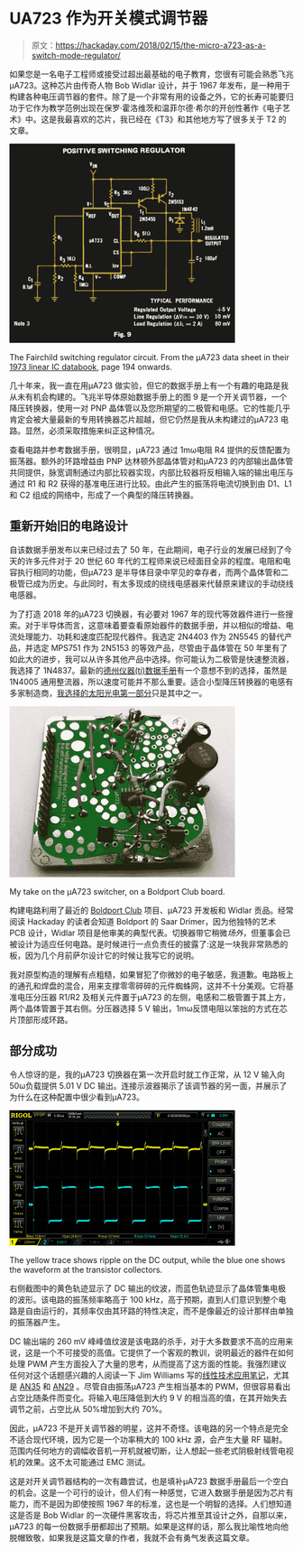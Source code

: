 # UA723 作为开关模式调节器

> 原文：<https://hackaday.com/2018/02/15/the-micro-a723-as-a-switch-mode-regulator/>

如果您是一名电子工程师或接受过超出最基础的电子教育，您很有可能会熟悉飞兆μA723。这种芯片由传奇人物 Bob Widlar 设计，并于 1967 年发布，是一种用于构建各种电压调节器的套件。除了是一个非常有用的设备之外，它的长寿可能要归功于它作为教学范例出现在保罗·霍洛维茨和温菲尔德·希尔的开创性著作《电子艺术》中。这是我最喜欢的芯片，我已经在《T3》和其他地方写了很多关于 T2 的文章。

[![The Fairchild switching regulator circuit. From the μA723 data sheet in their 1973 linear IC databook, page 194 onwards.](img/fe377200b3a4f3d68d61ef3c8bdeae49.png)](https://hackaday.com/wp-content/uploads/2018/01/723-fairchild-data-sheet-switcher1-rethemed.jpg)

The Fairchild switching regulator circuit. From the μA723 data sheet in their [1973 linear IC databook](https://archive.org/details/bitsavers_fairchilddldLinearIntegratedCircuitsDataCatalog_30443462), page 194 onwards.

几十年来，我一直在用μA723 做实验，但它的数据手册上有一个有趣的电路是我从未有机会构建的。飞兆半导体原始数据手册上的图 9 是一个开关调节器，一个降压转换器，使用一对 PNP 晶体管以及您所期望的二极管和电感。它的性能几乎肯定会被大量最新的专用转换器芯片超越，但它仍然是我从未构建过的μA723 电路。显然，必须采取措施来纠正这种情况。

查看电路并参考数据手册，很明显，μA723 通过 1mω电阻 R4 提供的反馈配置为振荡器。额外的环路增益由 PNP 达林顿外部晶体管对和μA723 的内部输出晶体管共同提供，脉宽调制通过内部比较器实现，内部比较器将反相输入端的输出电压与通过 R1 和 R2 获得的基准电压进行比较。由此产生的振荡将电流切换到由 D1、L1 和 C2 组成的网络中，形成了一个典型的降压转换器。

## 重新开始旧的电路设计

自该数据手册发布以来已经过去了 50 年，在此期间，电子行业的发展已经到了今天的许多元件对于 20 世纪 60 年代的工程师来说已经面目全非的程度。电阻和电容执行相同的功能，但μA723 是半导体目录中罕见的幸存者，而两个晶体管和二极管已成为历史。与此同时，有太多现成的绕线电感器来代替原来建议的手动绕线电感器。

为了打造 2018 年的μA723 切换器，有必要对 1967 年的现代等效器件进行一些搜索。对于半导体而言，这意味着要查看原始器件的数据手册，并以相似的增益、电流处理能力、功耗和速度匹配现代器件。我选定 2N4403 作为 2N5545 的替代产品，并选定 MPS751 作为 2N5153 的等效产品，尽管由于晶体管在 50 年里有了如此大的进步，我可以从许多其他产品中选择。你可能认为二极管是快速整流器，我选择了 1N4837。最新的[德州仪器(ti)数据手册](http://www.ti.com/lit/ds/symlink/ua723.pdf)有一个意想不到的选择，虽然是 1N4005 通用整流器，所以速度可能并不那么重要。适合小型降压转换器的电感有多家制造商，[我选择的太阳光电第一部分](http://ds3.yuden.co.jp/TYCOMPAS/eu/detail.do?productNo=LHL10TB122J&dataUnit=M)只是其中之一。

[![My take on the 723 switcher, on a Boldport Club board.](img/a62bd96751085061e199ee294cc788fe.png)](https://hackaday.com/wp-content/uploads/2018/01/723-widlar-board.jpg)

My take on the μA723 switcher, on a Boldport Club board.

构建电路利用了最近的 [Boldport Club](http://www.boldport.club/) 项目、μA723 开发板和 Widlar 贡品。经常阅读 Hackaday 的读者会知道 Boldport 的 Saar Drimer，因为他独特的艺术 PCB 设计，Widlar 项目是他审美的典型代表。切换器带它稍微*场外*，但董事会已被设计为适应任何电路。是时候进行一点负责任的披露了:这是一块我非常熟悉的板，因为几个月前萨尔设计它的时候让我写它的说明。

我对原型构造的理解有点粗糙，如果冒犯了你微妙的电子敏感，我道歉。电路板上的通孔和焊盘的混合，用来支撑零零碎碎的元件蜘蛛网，这并不十分美观。它将基准电压分压器 R1/R2 及相关元件置于μA723 的左侧，电感和二极管置于其上方，两个晶体管置于其右侧。分压器选择 5 V 输出，1mω反馈电阻以笨拙的方式在芯片顶部形成环路。

## 部分成功

令人惊讶的是，我的μA723 切换器在第一次开启时就工作正常，从 12 V 输入向 50ω负载提供 5.01 V DC 输出。连接示波器揭示了该调节器的另一面，并展示了为什么在这种配置中很少看到μA723。

[![The yellow trace shows ripple on the DC output, while the blue one shows the waveform at the transistor collectors.](img/5a8bdbf9f9eafaa3f84aeb1d0b6dbd99.png)](https://hackaday.com/wp-content/uploads/2018/01/ds1z_quickprint1.png)

The yellow trace shows ripple on the DC output, while the blue one shows the waveform at the transistor collectors.

右侧截图中的黄色轨迹显示了 DC 输出的纹波，而蓝色轨迹显示了晶体管集电极的波形。该电路的振荡频率略高于 100 kHz，高于预期，直到人们意识到整个电路是自由运行的，其频率仅由其环路的特性决定，而不是像最近的设计那样由单独的振荡器产生。

DC 输出端的 260 mV 峰峰值纹波是该电路的杀手，对于大多数要求不高的应用来说，这是一个不可接受的高值。它提供了一个客观的教训，说明最近的器件在如何处理 PWM 产生方面投入了大量的思考，从而提高了这方面的性能。我强烈建议任何对这个话题感兴趣的人阅读一下 Jim Williams 写的[线性技术应用笔记](http://www.linear.com/designtools/app_notes.php)，尤其是 [AN35](http://cds.linear.com/docs/en/application-note/an35f.pdf) 和 [AN29](http://cds.linear.com/docs/en/application-note/an29f.pdf) 。尽管自由振荡μA723 产生相当基本的 PWM，但很容易看出占空比随条件而变化。将输入电压降低到大约 9 V 的相当高的值，在其开始失去调节之前，占空比从 50%增加到大约 70%。

因此，μA723 不是开关调节器的明星，这并不奇怪。该电路的另一个特点是完全不适合现代环境，因为它是一个功率稍大的 100 kHz 源，会产生大量 RF 辐射。范围内任何地方的调幅收音机一开机就被切断，让人想起一些老式阴极射线管电视机的效果。这不太可能通过 EMC 测试。

这是对开关调节器结构的一次有趣尝试，也是填补μA723 数据手册最后一个空白的机会。这是一个可行的设计，但人们有一种感觉，它进入数据手册是因为芯片有能力，而不是因为即使按照 1967 年的标准，这也是一个明智的选择。人们想知道这是否是 Bob Widlar 的一次硬件黑客攻击，将芯片推至其设计之外，自那以来，μA723 的每一份数据手册都超出了预期。如果是这样的话，那么我比喻性地向他脱帽致敬，如果我是这篇文章的作者，我就不会有勇气发表这篇文章。